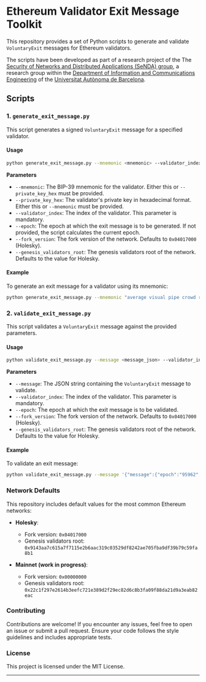 # Ethereum Validator Exit Message Toolkit

This repository provides a set of Python scripts to generate and validate `VoluntaryExit` messages for Ethereum validators.

The scripts have been developed as part of a research project of the The [Security of Networks and Distributed Applications (SeNDA) group](https://senda.uab.cat/), a research group within the [Department of Information and Communications Engineering](https://deic.uab.cat/) of the [Universitat Autònoma de Barcelona](https://www.uab.cat/).

## Scripts

### 1. `generate_exit_message.py`

This script generates a signed `VoluntaryExit` message for a specified validator.

#### Usage
```bash
python generate_exit_message.py --mnemonic <mnemonic> --validator_index <validator_index> [--epoch <epoch>] [--private_key_hex <private_key_hex>] [--fork_version <fork_version>] [--genesis_validators_root <genesis_validators_root>]
```

**Parameters**

- `--mnemonic`: The BIP-39 mnemonic for the validator. Either this or `--private_key_hex` must be provided.
- `--private_key_hex`: The validator's private key in hexadecimal format. Either this or `--mnemonic` must be provided.
- `--validator_index`: The index of the validator. This parameter is mandatory.
- `--epoch`: The epoch at which the exit message is to be generated. If not provided, the script calculates the current epoch.
- `--fork_version`: The fork version of the network. Defaults to `0x04017000` (Holesky).
- `--genesis_validators_root`: The genesis validators root of the network. Defaults to the value for Holesky.

#### Example

To generate an exit message for a validator using its mnemonic:

```bash
python generate_exit_message.py --mnemonic "average visual pipe crowd reform alcohol music afraid fee pizza copy divide fish poet hurdle cousin either work pipe scout oppose amount creek canoe" --validator_index 1887870
```

### 2. `validate_exit_message.py`

This script validates a `VoluntaryExit` message against the provided parameters.

#### Usage
```bash
python validate_exit_message.py --message <message_json> --validator_index <validator_index> --epoch <epoch> [--fork_version <fork_version>] [--genesis_validators_root <genesis_validators_root>]
```

**Parameters**

- `--message`: The JSON string containing the `VoluntaryExit` message to validate.
- `--validator_index`: The index of the validator. This parameter is mandatory.
- `--epoch`: The epoch at which the exit message is to be validated.
- `--fork_version`: The fork version of the network. Defaults to `0x04017000` (Holesky).
- `--genesis_validators_root`: The genesis validators root of the network. Defaults to the value for Holesky.

#### Example

To validate an exit message:

```bash
python validate_exit_message.py --message '{"message":{"epoch":"95962","validator_index":"1887870"},"signature":"0xa4b2c3d4..."}' --validator_index 1887870 --epoch 95962
```

### Network Defaults

This repository includes default values for the most common Ethereum networks:

- **Holesky**:
  - Fork version: `0x04017000`
  - Genesis validators root: `0x9143aa7c615a7f7115e2b6aac319c03529df8242ae705fba9df39b79c59fa8b1`

- **Mainnet (work in progress)**:
  - Fork version: `0x00000000`
  - Genesis validators root: `0x22c1f297e2614b3eefc721e389d2f29ec82d6c8b3fa09f88da21d9a3eab82eac`

### Contributing

Contributions are welcome! If you encounter any issues, feel free to open an issue or submit a pull request. Ensure your code follows the style guidelines and includes appropriate tests.

### License

This project is licensed under the MIT License.

---

